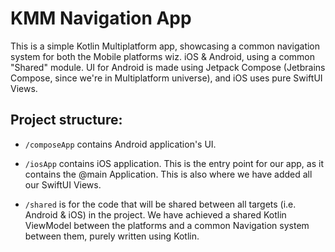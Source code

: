 # KMM Navigation App 
This is a simple Kotlin Multiplatform app, showcasing a common navigation system for both the Mobile platforms wiz. iOS & Android, using a common "Shared" module.
UI for Android is made using Jetpack Compose (Jetbrains Compose, since we're in Multiplatform universe), and iOS uses pure SwiftUI Views.

## Project structure:

* `/composeApp` contains Android application's UI.

* `/iosApp` contains iOS application. This is the entry point for our app, as it contains the @main Application. This is also where we have added all our SwiftUI Views.

* `/shared` is for the code that will be shared between all targets (i.e. Android & iOS) in the project. We have achieved a shared Kotlin ViewModel between the platforms and a common Navigation system between them, purely written using Kotlin.
